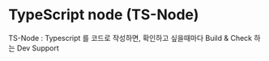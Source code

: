 # TypeScript node (TS-Node)

TS-Node : Typescript 를 코드로 작성하면, 확인하고 싶을때마다 Build & Check 하는 Dev Support
